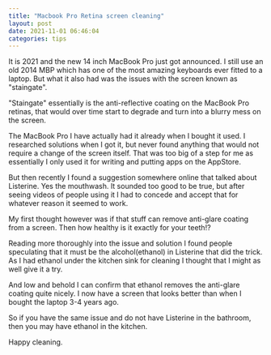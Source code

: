 ```yaml
---
title: "Macbook Pro Retina screen cleaning"
layout: post
date: 2021-11-01 06:46:04
categories: tips
---
```


It is 2021 and the new 14 inch MacBook Pro just got announced. I still use an old 2014 MBP which has one of the most amazing keyboards ever fitted to a laptop. But what it also had was the issues with the screen known as "staingate".

"Staingate" essentially is the anti-reflective coating on the MacBook Pro retinas, that would over time start to degrade and turn into a blurry mess on the screen.

The MacBook Pro I have actually had it already when I bought it used. I researched solutions when I got it, but never found anything that would not require a change of the screen itself. That was too big of a step for me as essentially I only used it for writing and putting apps on the AppStore.

But then recently I found a suggestion somewhere online that talked about Listerine. Yes the mouthwash. It sounded too good to be true, but after seeing videos of people using it I had to concede and accept that for whatever reason it seemed to work.

My first thought however was if that stuff can remove anti-glare coating from a screen. Then how healthy is it exactly for your teeth!?

Reading more thoroughly into the issue and solution I found people speculating that it must be the alcohol(ethanol) in Listerine that did the trick. As I had ethanol under the kitchen sink for cleaning I thought that I might as well give it a try.

And low and behold I can confirm that ethanol removes the anti-glare coating quite nicely. I now have a screen that looks better than when I bought the laptop 3-4 years ago.

So if you have the same issue and do not have Listerine in the bathroom, then you may have ethanol in the kitchen.

Happy cleaning.
